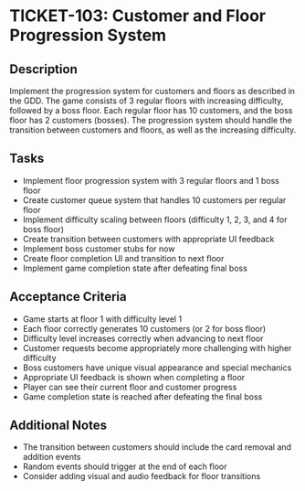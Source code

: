 # TICKET-103: Customer and Floor Progression System

## Description
Implement the progression system for customers and floors as described in the GDD. The game consists of 3 regular floors with increasing difficulty, followed by a boss floor. Each regular floor has 10 customers, and the boss floor has 2 customers (bosses). The progression system should handle the transition between customers and floors, as well as the increasing difficulty.

## Tasks
- Implement floor progression system with 3 regular floors and 1 boss floor
- Create customer queue system that handles 10 customers per regular floor
- Implement difficulty scaling between floors (difficulty 1, 2, 3, and 4 for boss floor)
- Create transition between customers with appropriate UI feedback
- Implement boss customer stubs for now
- Create floor completion UI and transition to next floor
- Implement game completion state after defeating final boss

## Acceptance Criteria
- Game starts at floor 1 with difficulty level 1
- Each floor correctly generates 10 customers (or 2 for boss floor)
- Difficulty level increases correctly when advancing to next floor
- Customer requests become appropriately more challenging with higher difficulty
- Boss customers have unique visual appearance and special mechanics
- Appropriate UI feedback is shown when completing a floor
- Player can see their current floor and customer progress
- Game completion state is reached after defeating the final boss

## Additional Notes
- The transition between customers should include the card removal and addition events
- Random events should trigger at the end of each floor
- Consider adding visual and audio feedback for floor transitions 